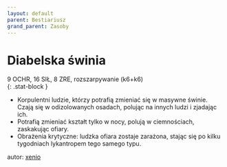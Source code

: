 ```yaml
---
layout: default
parent: Bestiariusz
grand_parent: Zasoby
---
```


# Diabelska świnia

9 OCHR, 16 SIŁ, 8 ZRE, rozszarpywanie (k6+k6)  
{: .stat-block }

- Korpulentni ludzie, którzy potrafią zmieniać się w masywne świnie. Czają się w odizolowanych osadach, polując na innych ludzi i zjadając ich.
- Potrafią zmieniać kształt tylko w nocy, polują w ciemnościach, zaskakując ofiary.
- Obrażenia krytyczne: ludzka ofiara zostaje zarażona, stając się po kilku tygodniach lykantropem tego samego typu.

autor: [xenio](https://xenioinabottle.blogspot.com)

